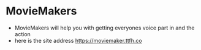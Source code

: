 # MovieMakers
* MovieMakers will help you with getting everyones voice part in and the action
* here is the site address https://moviemaker.ttfh.co
